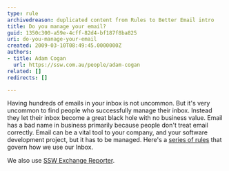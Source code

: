 ```yaml
---
type: rule
archivedreason: duplicated content from Rules to Better Email intro
title: Do you manage your email?
guid: 1350c300-a59e-4cff-82d4-bf187f8ba825
uri: do-you-manage-your-email
created: 2009-03-10T08:49:45.0000000Z
authors:
- title: Adam Cogan
  url: https://ssw.com.au/people/adam-cogan
related: []
redirects: []

---
```




  <p>Having hundreds of emails in your inbox is not uncommon. But it's very uncommon to find people who successfully manage their inbox. Instead they let their inbox become a great black hole with no business value. Email has a bad name in business primarily because people don't treat email correctly. Email can be a vital tool to your company, and your software development project, but it has to be managed. Here's a <a href="/rules-to-better-email">series of rules</a> that govern how we use our Inbox.</p>
<p>We also use <a href="http&#58;//www.ssw.com.au/ssw/ExchangeReporter/Default.aspx">SSW Exchange Reporter</a>.</p>

<br><excerpt class='endintro'></excerpt><br>



